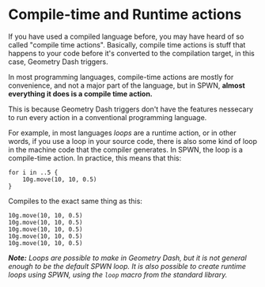 # Compile-time and Runtime actions

If you have used a compiled language before, you may have heard of so called "compile time actions". Basically, compile time actions is stuff that happens to your code before it's converted to the compilation target, in this case, Geometry Dash triggers.

In most programming languages, compile-time actions are mostly for convenience, and not a major part of the language, but in SPWN, **almost everything it does is a compile time action.**

This is because Geometry Dash triggers don't have the features nessecary to run every action in a conventional programming language.

For example, in most languages _loops_ are a runtime action, or in other words, if you use a loop in your source code, there is also some kind of loop in the machine code that the compiler generates. In SPWN, the loop is a compile-time action.
In practice, this means that this:

```spwn
for i in ..5 {
    10g.move(10, 10, 0.5)
}
```

Compiles to the exact same thing as this:

```spwn
10g.move(10, 10, 0.5)
10g.move(10, 10, 0.5)
10g.move(10, 10, 0.5)
10g.move(10, 10, 0.5)
10g.move(10, 10, 0.5)
```

_**Note:** Loops are possible to make in Geometry Dash, but it is not general enough to be the default SPWN loop. It is also possible to create runtime loops using SPWN, using the `loop` macro from the standard library._
